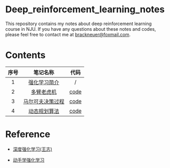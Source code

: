 # Deep_reinforcement_learning_notes

This repository contains my notes about deep reinforcement learning course in NJU. If you have any questions about these notes and codes, please feel free to contact me at brackneuer@foxmail.com.

# Contents

| 序号 |                       笔记名称                        |                  代码                  |
| :--: | :---------------------------------------------------: | :------------------------------------: |
|  1   |     [强化学习简介](./笔记/第一节_强化学习简介.md)     |                   /                    |
|  2   |       [多臂老虎机](./笔记/第二节_多臂老虎机.md)       |    [code](./代码/第二节_多臂老虎机)    |
|  3   | [马尔可夫决策过程](./笔记/第三节_马尔可夫决策过程.md) | [code](./代码/第三节_马尔可夫决策过程) |
|  4   |     [动态规划算法](./笔记/第四节_动态规划算法.md)     |   [code](./代码/第四节_动态规划算法)   |

# Reference

- [深度强化学习(王志)](https://heyuanmingong.github.io/teaching.html)

- [动手学强化学习](https://hrl.boyuai.com/chapter/intro)
